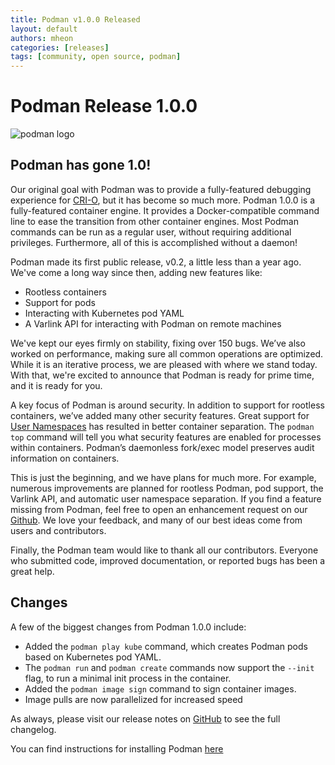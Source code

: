```yaml
---
title: Podman v1.0.0 Released
layout: default
authors: mheon
categories: [releases]
tags: [community, open source, podman]
---
```


# Podman Release 1.0.0

![podman logo](https://podman.io/images/podman.svg)

## Podman has gone 1.0!

Our original goal with Podman was to provide a fully-featured debugging experience for [CRI-O](https://github.com/kubernetes-sigs/cri-o), but it has become so much more. Podman 1.0.0 is a fully-featured container engine.  It provides a Docker-compatible command line to ease the transition from other container engines. Most Podman commands can be run as a regular user, without requiring additional privileges. Furthermore, all of this is accomplished without a daemon!

<!--readmore-->

Podman made its first public release, v0.2, a little less than a year ago. We've come a long way since then, adding new features like:

  * Rootless containers
  * Support for pods
  * Interacting with Kubernetes pod YAML
  * A Varlink API for interacting with Podman on remote machines

We've kept our eyes firmly on stability, fixing over 150 bugs. We’ve also worked on performance, making sure all common operations are optimized. While it is an iterative process, we are pleased with where we stand today. With that, we're excited to announce that Podman is ready for prime time, and it is ready for you.

A key focus of Podman is around security.  In addition to support for rootless containers, we’ve added many other security features.  Great support for [User Namespaces](https://opensource.com/article/18/12/podman-and-user-namespaces) has resulted in better container separation. The `podman top` command will tell you what security features are enabled for processes within containers. Podman’s daemonless fork/exec model preserves audit information on containers.

This is just the beginning, and we have plans for much more. For example, numerous improvements are planned for rootless Podman, pod support, the Varlink API, and automatic user namespace separation. If you find a feature missing from Podman, feel free to open an enhancement request on our [Github](https://github.com/containers/podman/issues).  We love your feedback, and many of our best ideas come from users and contributors.

Finally, the Podman team would like to thank all our contributors. Everyone who submitted code, improved documentation, or reported bugs has been a great help.

## Changes
A few of the biggest changes from Podman 1.0.0 include:

  * Added the `podman play kube` command, which creates Podman pods based on Kubernetes pod YAML.
  * The `podman run` and `podman create` commands now support the `--init` flag, to run a minimal init process in the container.
  * Added the `podman image sign` command to sign container images.
  * Image pulls are now parallelized for increased speed

As always, please visit our release notes on [GitHub](https://github.com/containers/podman/blob/main/RELEASE_NOTES.md) to see the full changelog.

You can find instructions for installing Podman [here](https://github.com/containers/podman/blob/main/install.md)
